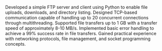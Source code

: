 Developed a simple FTP server and client using Python to enable file uploads, downloads, and directory listing. Designed TCP-based communication capable of handling up to 20 concurrent connections through multithreading. Supported file transfers up to 1 GB with a transfer speed of approximately 8-10 MB/s. Implemented basic error handling to achieve a 99% success rate in file transfers. Gained practical experience with networking protocols, file management, and socket programming concepts.
